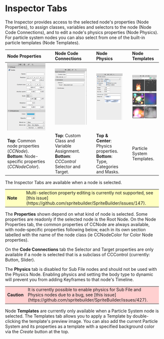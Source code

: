 # Inspector Tabs

The Inspector provides access to the selected node's properties (Node Properties), to assign classes, variables and selectors to the node (Node Code Connections), and to edit a node's physics properties (Node Physics). For particle system nodes you can also select from one of the built-in particle templates (Node Templates).

**Node Properties** | &nbsp; | **Node Code Connections** | &nbsp; | **Node Physics** | &nbsp; | **Node Templates**
:- | :- | :- | :- | :- | :- | :-
![Properties](inspector-item-properties-thumbnail.png "Node Properties") | &nbsp; | ![Code Connections](inspector-item-code-connections-thumbnail.png "Code Connections") | &nbsp; | ![Physics](inspector-item-physics-thumbnail.png "Physics Properties") | &nbsp; | ![Templates](inspector-item-templates-thumbnail.png "Particle System Templates")
**Top**: Common node properties (*CCNode*). <br/>**Bottom**: Node-specific properties (*CCNodeColor*). | &nbsp; | **Top**: Custom Class and Variable Assignment. <br/>**Bottom**: *CCControl* Selector and Target. | &nbsp; | **Top & Center**: Physics properties.<br/>**Bottom**: Type, Categories and Masks. | &nbsp; | Particle System Templates.
 
The Inspector Tabs are available when a node is selected. 

<table border="0"><tr><td width="48px" bgcolor="#ffffc0"><strong>Note</strong></td><td bgcolor="#ffffc0">
Multi-selection property editing is currently not supported, see [this issue](https://github.com/spritebuilder/SpriteBuilder/issues/147).
</td></tr></table>

The **Properties** shown depend on what kind of node is selected. Some properties are readonly if the selected node is the Root Node. On the Node Properties tab, the common properties of CCNode are always available, with node-specific properties following below, each in its own section labelled with the name of the node class (ie CCNodeColor for Color Node properties).

On the **Code Connections** tab the Selector and Target properties are only available if a node is selected that is a subclass of CCControl (currently: Button, Slider).

The **Physics** tab is disabled for Sub File nodes and should not be used with the Physics Node. Enabling physics and setting the body type to dynamic will prevent you from adding Keyframes to that node's Timeline.

<table border="0"><tr><td width="48px" bgcolor="#ffd0d0"><strong>Caution</strong></td><td bgcolor="#ffd0d0">
It is currently possible to enable physics for Sub File and Physics nodes due to a bug, see [this issue](https://github.com/spritebuilder/SpriteBuilder/issues/427).
</td></tr></table>

Node **Templates** are currently only available when a Particle System node is selected. The Templates tab allows you to apply a Template by double-clicking the template's preview image. You can also add the current Particle System and its properties as a template with a specified background color via the *Create* button at the top.
